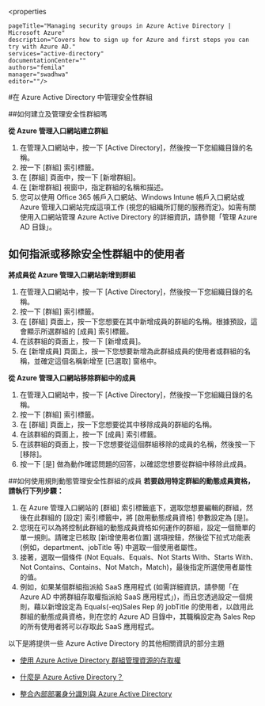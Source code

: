 <properties

	pageTitle="Managing security groups in Azure Active Directory | Microsoft Azure"
	description="Covers how to sign up for Azure and first steps you can try with Azure AD."
	services="active-directory"
	documentationCenter=""
	authors="femila"
	manager="swadhwa"
	editor=""/>

<tags
	ms.service="active-directory" 
	ms.workload="identity" 
	ms.tgt_pltfrm="na" 
	ms.devlang="na" 
	ms.topic="article" 
	ms.date="07/13/2015" 
	ms.author="femila"/>


#在 Azure Active Directory 中管理安全性群組


##如何建立及管理安全性群組嗎

**從 Azure 管理入口網站建立群組**

1. 在管理入口網站中，按一下 [Active Directory]，然後按一下您組織目錄的名稱。
2. 按一下 [群組] 索引標籤。
3. 在 [群組] 頁面中，按一下 [新增群組]。
4. 在 [新增群組] 視窗中，指定群組的名稱和描述。
5. 您可以使用 Office 365 帳戶入口網站、Windows Intune 帳戶入口網站或 Azure 管理入口網站完成這項工作 (視您的組織所訂閱的服務而定)。如需有關使用入口網站管理 Azure Active Directory 的詳細資訊，請參閱「管理 Azure AD 目錄」。

## 如何指派或移除安全性群組中的使用者

**將成員從 Azure 管理入口網站新增到群組**

1. 在管理入口網站中，按一下 [Active Directory]，然後按一下您組織目錄的名稱。
2. 按一下 [群組] 索引標籤。
3. 在 [群組] 頁面上，按一下您想要在其中新增成員的群組的名稱。根據預設，這會顯示所選群組的 [成員] 索引標籤。
4. 在該群組的頁面上，按一下 [新增成員]。
5. 在 [新增成員] 頁面上，按一下您想要新增為此群組成員的使用者或群組的名稱，並確定這個名稱新增至 [已選取] 窗格中。


**從 Azure 管理入口網站移除群組中的成員**

1. 在管理入口網站中，按一下 [Active Directory]，然後按一下您組織目錄的名稱。
2. 按一下 [群組] 索引標籤。
3. 在 [群組] 頁面上，按一下您想要從其中移除成員的群組的名稱。
4. 在該群組的頁面上，按一下 [成員] 索引標籤。
5. 在該群組的頁面上，按一下您想要從這個群組移除的成員的名稱，然後按一下 [移除]。
6. 按一下 [是] 做為動作確認問題的回答，以確認您想要從群組中移除此成員。


##如何使用規則動態管理安全性群組的成員
**若要啟用特定群組的動態成員資格，請執行下列步驟：**

1. 在 Azure 管理入口網站的 [群組] 索引標籤底下，選取您想要編輯的群組，然後在此群組的 [設定] 索引標籤中，將 [啟用動態成員資格] 參數設定為 [是]。
2. 您現在可以為將控制此群組的動態成員資格如何運作的群組，設定一個簡單的單一規則。請確定已核取 [新增使用者位置] 選項按鈕，然後從下拉式功能表 (例如，department、jobTitle 等) 中選取一個使用者屬性。 
3. 接著，選取一個條件 (Not Equals、Equals、Not Starts With、Starts With、Not Contains、Contains、Not Match，Match)，最後指定所選使用者屬性的值。
4. 例如，如果某個群組指派給 SaaS 應用程式 (如需詳細資訊，請參閱「在 Azure AD 中將群組存取權指派給 SaaS 應用程式」)，而且您透過設定一個規則，藉以新增設定為 Equals(-eq)Sales Rep 的 jobTitle 的使用者，以啟用此群組的動態成員資格，則在您的 Azure AD 目錄中，其職稱設定為 Sales Rep 的所有使用者將可以存取此 SaaS 應用程式。

以下是將提供一些 Azure Active Directory 的其他相關資訊的部分主題

* [使用 Azure Active Directory 群組管理資源的存取權](active-directory-manage-groups.md)

* [什麼是 Azure Active Directory？](active-directory-whatis.md)

* [整合內部部署身分識別與 Azure Active Directory](active-directory-aadconnect.md)

<!---HONumber=August15_HO6-->